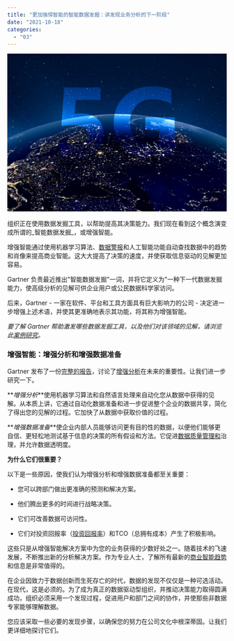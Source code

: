 ```yaml
---
title: "更加强悍智能的智能数据发掘：讲发现业务分析的下一阶段"
date: "2021-10-18"
categories: 
  - "03"
---
```


![](images/5g@2x.png)

组织正在使用数据发掘工具，以帮助提高其决策能力。我们现在看到这个概念演变成所谓的_智能数据发掘_，或增强智能。

增强智能通过使用机器学习算法、[数据警报](https://www.datafocus.ai/)和人工智能功能自动查找数据中的趋势和肖像来提高商业智能。这大大提高了决策的速度，并使获取信息驱动的见解更加容易。

Gartner 负责最近推出"智能数据发掘"一词，并将它定义为"一种下一代数据发掘能力，使高级分析的见解可供企业用户或公民数据科学家访问。

后来，Gartner - 一家在软件、平台和工具方面具有巨大影响力的公司 - 决定进一步增强上述术语，并使其更准确地表示其功能，将其称为增强智能。

_要了解 Gartner 帮助激发哪些数据发掘工具，以及他们对该领域的见解，请浏览此_[_案例研究_](https://www.datafocus.ai/)_。_

### 增强智能：增强分析和增强数据准备

Gartner 发布了一份[完整的报告](https://www.datafocus.ai/)，讨论了[增强分析](https://www.datafocus.ai/)在未来的重要性。让我们进一步研究一下。

**_增强分析_**使用机器学习算法和自然语言处理来自动化您从数据中获得的见解。从本质上讲，它通过自动化数据准备和进一步促进整个企业的数据共享，简化了得出您的见解的过程。它加快了从数据中获取价值的过程。

**_增强数据准备_**使企业内部人员能够访问更有目的性的数据，以便他们能够更自信、更轻松地测试基于信息的决策的所有假设和方法。它促进[数据质量管理和](https://www.datafocus.ai/)治理，并允许数据透明度。

**为什么它们很重要？**

以下是一些原因，使我们认为增强分析和增强数据准备都至关重要：

- 您可以跨部门做出更准确的预测和解决方案。
    
- 他们腾出更多的时间进行战略决策。
    
- 它们可改善数据可访问性。
    
- 它们对投资回报率（[投资回报率](https://www.datafocus.ai/)）和TCO（总拥有成本）产生了积极影响。
    

这些只是从增强智能解决方案中为您的业务获得的少数好处之一。随着技术的飞速发展，不断推出新的分析解决方案。作为专业人士，了解所有最新的[商业智能趋势](https://www.datafocus.ai/)和信息是非常值得的。

在企业因致力于数据创新而生死存亡的时代，数据的发现不仅仅是一种可选活动。在现代，这是必须的。为了成为真正的数据驱动型组织，并推动决策能力取得圆满成功，组织必须采用一个发现过程，促进用户和部门之间的协作，并使那些非数据专家能够理解数据。

您应该采取一些必要的发现步骤，以确保您的努力在公司文化中根深蒂固。让我们更详细地探讨它们。
